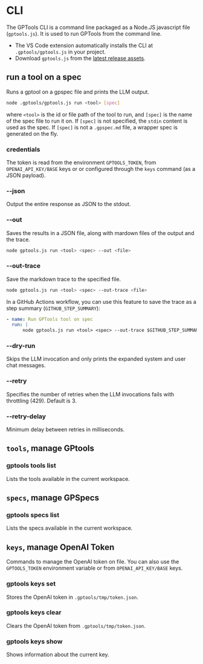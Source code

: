 # CLI

The GPTools CLI is a command line packaged as a Node.JS javascript file (`gptools.js`). It is used to run GPTools from the command line.

-   The VS Code extension automatically installs the CLI at `.gptools/gptools.js` in your project.
-   Download `gptools.js` from the [latest release assets](https://github.com/microsoft/gptools/releases/latest).

## run a tool on a spec

Runs a gptool on a gpspec file and prints the LLM output.

```bash
node .gptools/gptools.js run <tool> [spec]
```

where `<tool>` is the id or file path of the tool to run, and `[spec]` is the name of the spec file to run it on.
If `[spec]` is not specified, the `stdin` content is used as the spec. If `[spec]` is not a `.gpspec.md` file,
a wrapper spec is generated on the fly.

### credentials

The token is read from the environment `GPTOOLS_TOKEN`, from `OPENAI_API_KEY/BASE` keys or
or configured through the `keys` command (as a JSON payload).

### --json

Output the entire response as JSON to the stdout.

### --out <file>

Saves the results in a JSON file, along with mardown files of the output and the trace.

```bash
node gptools.js run <tool> <spec> --out <file>
```

### --out-trace <file>

Save the markdown trace to the specified file.

```bash
node gptools.js run <tool> <spec> --out-trace <file>
```

In a GitHub Actions workflow, you can use this feature to save the trace as a step summary (`GITHUB_STEP_SUMMARY`):

```yaml
- name: Run GPTools tool on spec
  run: |
      node gptools.js run <tool> <spec> --out-trace $GITHUB_STEP_SUMMARY
```

### --dry-run

Skips the LLM invocation and only prints the expanded system and user chat messages.

### --retry <number>

Specifies the number of retries when the LLM invocations fails with throttling (429).
Default is 3.

### --retry-delay <number>

Minimum delay between retries in milliseconds.

## `tools`, manage GPtools

### gptools tools list

Lists the tools available in the current workspace.

## `specs`, manage GPSpecs

### gptools specs list

Lists the specs available in the current workspace.

## `keys`, manage OpenAI Token

Commands to manage the OpenAI token on file. You can also use the `GPTOOLS_TOKEN` environment variable or from `OPENAI_API_KEY/BASE` keys.

### gptools keys set <token>

Stores the OpenAI token in `.gptools/tmp/token.json`.

### gptools keys clear

Clears the OpenAI token from `.gptools/tmp/token.json`.

### gptools keys show

Shows information about the current key.

